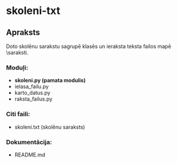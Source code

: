 # skoleni-txt
Apraksts
---
Doto skolēnu sarakstu sagrupē klasēs un ieraksta teksta failos mapē \saraksti.

### Moduļi:
* **skoleni.py (pamata modulis)**
* ielasa_failu.py
* karto_datus.py
* raksta_failus.py

### Citi faili:
* skoleni.txt (skolēnu saraksts)

### Dokumentācija:
* README.md
